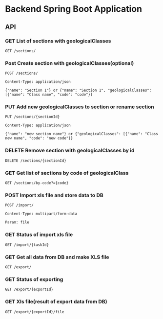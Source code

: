 # Backend Spring Boot Application

## API

### GET List of sections with geologicalClasses

`GET /sections/`

### Post Create section with geologicalClasses(optional)

`POST /sections/`
    
    Content-Type: application/json
    
    {"name": "Section 1"} or {"name": "Section 1", "geologicalClasses": [{"name": "Class name", "code": "code"}]
   
### PUT Add new geologicalClasses to section or rename section

`PUT /sections/{sectionId}`

    Content-Type: application/json

    {"name": "new section name"} or {"geologicalClasses": [{"name": "Class new name", "code": "new code"}}

### DELETE Remove section with geologicalClasses by id

`DELETE /sections/{sectionId}`

### GET Get list of sections by code of geologicalClass

`GET /sections/by-code?={code}`


### POST Import xls file and store data to DB

`POST /import/`

    Content-Type: multipart/form-data
    
    Param: file
    
### GET Status of import xls file

`GET /import/{taskId}`
  

### GET Get all data from DB and make XLS file

`GET /export/`

### GET Status of exporting

`GET /export/{exportId}`

### GET Xls file(result of export data from DB)

`GET /export/{exportId}/file`

